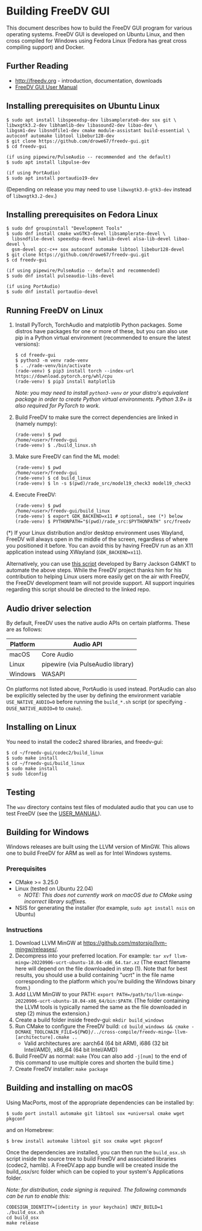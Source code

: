 # Building FreeDV GUI

This document describes how to build the FreeDV GUI program for various operating systems.  FreeDV GUI is developed on Ubuntu Linux, and then cross compiled for Windows using Fedora Linux (Fedora has great cross compiling support) and Docker.

## Further Reading

  * http://freedv.org - introduction, documentation, downloads
  * [FreeDV GUI User Manual](USER_MANUAL.md)
  
## Installing prerequisites on Ubuntu Linux

  ```
  $ sudo apt install libspeexdsp-dev libsamplerate0-dev sox git \
  libwxgtk3.2-dev libhamlib-dev libasound2-dev libao-dev \
  libgsm1-dev libsndfile1-dev cmake module-assistant build-essential \
  autoconf automake libtool libebur128-dev
  $ git clone https://github.com/drowe67/freedv-gui.git
  $ cd freedv-gui

  (if using pipewire/PulseAudio -- recommended and the default) 
  $ sudo apt install libpulse-dev
  
  (if using PortAudio)
  $ sudo apt install portaudio19-dev
  ```

  (Depending on release you may need to use `libwxgtk3.0-gtk3-dev` instead of `libwxgtk3.2-dev`.)
  
## Installing prerequisites on Fedora Linux

  ```
  $ sudo dnf groupinstall "Development Tools"
  $ sudo dnf install cmake wxGTK3-devel libsamplerate-devel \
    libsndfile-devel speexdsp-devel hamlib-devel alsa-lib-devel libao-devel \
    gsm-devel gcc-c++ sox autoconf automake libtool libebur128-devel
  $ git clone https://github.com/drowe67/freedv-gui.git
  $ cd freedv-gui

  (if using pipewire/PulseAudio -- default and recommended)
  $ sudo dnf install pulseaudio-libs-devel

  (if using PortAudio)
  $ sudo dnf install portaudio-devel
  ```

## Running FreeDV on Linux

1. Install PyTorch, TorchAudio and matplotlib Python packages. Some distros have packages for one or more of these,
   but you can also use pip in a Python virtual environment (recommended to ensure the latest versions):

   ```
   $ cd freedv-gui
   $ python3 -m venv rade-venv
   $ . ./rade-venv/bin/activate
   (rade-venv) $ pip3 install torch --index-url https://download.pytorch.org/whl/cpu
   (rade-venv) $ pip3 install matplotlib
   ```

   *Note: you may need to install `python3-venv` or your distro's equivalent package in order to create Python virtual environments. Python 3.9+ is also required for PyTorch to work.*

2. Build FreeDV to make sure the correct dependencies are linked in (namely numpy):

   ```
   (rade-venv) $ pwd
   /home/<user>/freedv-gui
   (rade-venv) $ ./build_linux.sh
   ```

3. Make sure FreeDV can find the ML model:

   ```
   (rade-venv) $ pwd
   /home/<user>/freedv-gui
   (rade-venv) $ cd build_linux
   (rade-venv) $ ln -s $(pwd)/rade_src/model19_check3 model19_check3
   ```

4. Execute FreeDV:

   ```
   (rade-venv) $ pwd
   /home/<user>/freedv-gui/build_linux
   (rade-venv) $ export GDK_BACKEND=x11 # optional, see (*) below
   (rade-venv) $ PYTHONPATH="$(pwd)/rade_src:$PYTHONPATH" src/freedv
   ```

(*) If your Linux distribution and/or desktop environment uses Wayland, FreeDV will always open in the middle 
of the screen, regardless of where you positioned it before. You can avoid this by having FreeDV run as an 
X11 application instead using XWayland (`GDK_BACKEND=x11`).

Alternatively, you can use [this script](https://github.com/barjac/freedv-rade-build) developed by 
Barry Jackson G4MKT to automate the above steps. While the FreeDV project thanks him for his contribution
to helping Linux users more easily get on the air with FreeDV, the FreeDV development team will not provide 
support. All support inquiries regarding this script should be directed to the linked repo.

## Audio driver selection

By default, FreeDV uses the native audio APIs on certain platforms. These are as follows:

| Platform | Audio API |
|---|---|
| macOS | Core Audio |
| Linux | pipewire (via PulseAudio library) |
| Windows | WASAPI |

On platforms not listed above, PortAudio is used instead. PortAudio can also be explicitly selected by the
user by defining the environment variable `USE_NATIVE_AUDIO=0` before running the `build_*.sh` script
(or specifying `-DUSE_NATIVE_AUDIO=0` to `cmake`).

## Installing on Linux

You need to install the codec2 shared libraries, and freedv-gui:
  ```
  $ cd ~/freedv-gui/codec2/build_linux
  $ sudo make install
  $ cd ~/freedv-gui/build_linux
  $ sudo make install
  $ sudo ldconfig
  ```
 
## Testing

The ```wav``` directory contains test files of modulated audio that you can use to test FreeDV (see the [USER_MANUAL](USER_MANUAL.md)).

## Building for Windows

Windows releases are built using the LLVM version of MinGW. This allows
one to build FreeDV for ARM as well as for Intel Windows systems.

### Prerequisites

* CMake >= 3.25.0
* Linux (tested on Ubuntu 22.04)
    * *NOTE: This does not currently work on macOS due to CMake using incorrect library suffixes.*
* NSIS for generating the installer (for example, `sudo apt install nsis` on Ubuntu)

### Instructions

1. Download LLVM MinGW at https://github.com/mstorsjo/llvm-mingw/releases/.
2. Decompress into your preferred location. For example: `tar xvf llvm-mingw-20220906-ucrt-ubuntu-18.04-x86_64.tar.xz` (The exact filename here will depend on the file downloaded in step (1). Note that for best results, you should use a build containing "ucrt" in the file name corresponding to the platform which you're building the Windows binary from.)
3. Add LLVM MinGW to your PATH: `export PATH=/path/to/llvm-mingw-20220906-ucrt-ubuntu-18.04-x86_64/bin:$PATH`. (The folder containing the LLVM tools is typically named the same as the file downloaded in step (2) minus the extension.)
4. Create a build folder inside freedv-gui: `mkdir build_windows`
5. Run CMake to configure the FreeDV build: `cd build_windows && cmake -DCMAKE_TOOLCHAIN_FILE=${PWD}/../cross-compile/freedv-mingw-llvm-[architecture].cmake ..`
   * Valid architectures are: aarch64 (64 bit ARM), i686 (32 bit Intel/AMD), x86_64 (64 bit Intel/AMD)
6. Build FreeDV as normal: `make` (You can also add `-j[num]` to the end of this command to use multiple cores and shorten the build time.)
7. Create FreeDV installer: `make package`

## Building and installing on macOS

Using MacPorts, most of the appropriate dependencies can be installed by:

```
$ sudo port install automake git libtool sox +universal cmake wget pkgconf
```

and on Homebrew:

```
$ brew install automake libtool git sox cmake wget pkgconf
```

Once the dependencies are installed, you can then run the `build_osx.sh` script inside the source tree to build
FreeDV and associated libraries (codec2, hamlib). A FreeDV.app app bundle will be created inside the build_osx/src
folder which can be copied to your system's Applications folder.

*Note: for distribution, code signing is required. The following commands can be run to enable this:*

```
CODESIGN_IDENTITY=[identity in your keychain] UNIV_BUILD=1 ./build_osx.sh
cd build_osx
make release
```

